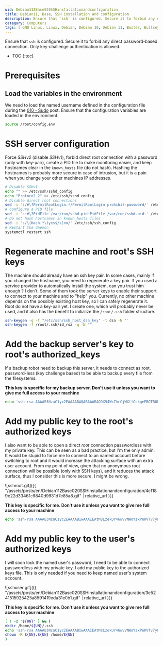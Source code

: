 ```yaml
---
uid: Debian112Base020SSHinstallationandconfiguration
title: Debian11, Base, SSH installation and configuration
description: Ensure that `ssh` is configured. Secure it to forbid any direct password-based connection. Only key-challenge authentication is allowed.
category: Computers
tags: [ GNU Linux, Linux, Debian, Debian 10, Debian 11, Buster, Bullseye, Server, Installation, SSH, Password, Passwordless, Key-pair, Authentication, Prohibit-password ]
---
```


Ensure that `ssh` is configured. Secure it to forbid any direct password-based connection. Only key-challenge authentication is allowed.

* TOC
{:toc}

# Prerequisites

## Load the variables in the environment

We need to load the named username defined in the configuration file during the [010 - Sudo](../../Installation/2-Base/010%20-%20Sudo%20installation%20and%20configuration.md) post. Ensure that the configuration variables are loaded in the environment.
```bash
source /root/config.env
```

# SSH server configuration

Force *SSHv2* (disable *SSHv1*), forbid direct root connection with a password (only with key-pair), create a PID file to make monitoring easier, and keep hostnames clear in the `known_hosts` file (do not hash). Hashing the hostnames is probably more secure in case of intrusion, but it is a pain when you change your other machines IP addresses.
```bash
# Disable SSHv1
echo "" >> /etc/ssh/sshd_config
echo "Protocol 2" >> /etc/ssh/sshd_config
# Disable direct root connections
sed -i 's/#\?PermitRootLogin.*/PermitRootLogin prohibit-password/' /etc/ssh/sshd_config
# Configure a PID file
sed -i 's~#\?PidFile /var/run/sshd.pid~PidFile /var/run/sshd.pid~' /etc/ssh/sshd_config
# Do not hash hostnames in known_hosts files
sed -i 's/\(Hash.*\)yes$/\1no/' /etc/ssh/ssh_config
# Restart the daemon
systemctl restart ssh
```

# Regenerate machine and root's SSH keys

The machine should already have an ssh key pair. In some cases, mainly if you changed the hostname, you need to regenerate a key pair. If you used a service provider to automatically install the system, can you trust him enough ? I don't. Some of them took the server keys to enable their support to connect to your machine and to "help" you. Currently, no other machine depends on the possibly existing host key, so I can safely regenerate it. 
Root do not have a key-pair yet. I create one, which will probably never be used, and it also has the benefit to initialize the `/root/.ssh` folder structure.
```bash
ssh-keygen -q -f "/etc/ssh/ssh_host_dsa_key" -t dsa -N ''
ssh-keygen -f /root/.ssh/id_rsa -q -N ""
```

# Add the backup server's key to root's authorized_keys

If a backup robot need to backup this server, it needs to connect as root, password-less (key challenge based) to be able to backup every file from the filesystems.

**This key is specific for my backup server. Don't use it unless you want to give me full access to your machine**

```bash
echo 'ssh-rsa AAAAB3NzaC1yc2EAAAADAQABAAABAQDX94WcZhrCjWXffCckgeEROTB0PnvpOxlFm/scvxTfTlh0sNV4KTrfHWrClDdBus6e7JL2VIltJBDdDHgetTaOK6HnHkmwoHFq+xm8TYqHQc3dzD8YMhjmFLRwHNDMadvy/oLrcae+e/moGUVdfsnjNbX2tjGMlld8ZwGUXPysvB70S+VpKgZ2e24xTvFNdPaTIDGky3EOeCI54iRXyAsHvKV0xFQJQf+FiiUQYoo2wCNsCgIqXD1ue0mpId8vjD7OCBBQE/T5sl+PWOUYxMEjVt9QmtLxunjC948c5RJLo96Gjg5bhwRJD7bHAKvgH984AeNnKuHMhN9P8f8bantP OMV' >> /root/.ssh/authorized_keys
```

# Add my public key to the root's authorized keys

I also want to be able to open a direct *root* connection passwordless with my private key. This can be seen as a bad practice, but I'm the only admin. It would be stupid to force me to connect to an named account before switching to root and it would increase the attacking surface with an extra user account. From my point of view, given that no anonymous root connection will be possible (only with SSH keys), and it reduces the attack surface, thus I consider this is more secure. I might be wrong.

![sshroot.gif]({{ "/assets/posts/en/Debian112Base020SSHinstallationandconfiguration/4cf189e22d33461c9840d9931d7e85a8.gif" | relative_url }})

**This key is specific for me. Don't use it unless you want to give me full access to your machine**

```bash
echo 'ssh-rsa AAAAB3NzaC1yc2EAAAABIwAAAIEAtM8LzekUr46wvVNWoYzxPuKVTv7yFp+Aa/a1vKAendFa3xsMZz6Pp0Xn8U5ZYbTpqqVeM8O+ETqjtpBVk+7+C516DwB+R/cKulTjy061fBPZvTp5pIKm4+NQXNBhwjmQs//nWJ54PlDS5mHuj9NalX07b2OBztrvLjPzf/m4sB0= Francois Cerbelle' >> /root/.ssh/authorized_keys
```

# Add my public key to the user's authorized keys

I will soon lock the named user's password, I need to be able to connect passwordless with my private key. I add my public key to the authorized keys file.
This is only needed if you need to keep named user's system account.

![sshuser.gif]({{ "/assets/posts/en/Debian112Base020SSHinstallationandconfiguration/3e5241515925425a8591419eda31e0b1.gif" | relative_url }})

**This key is specific for me. Don't use it unless you want to give me full access to your machine**

```bash
[ ! -z "${UN}" ] && (
mkdir /home/${UN}/.ssh
echo 'ssh-rsa AAAAB3NzaC1yc2EAAAABIwAAAIEAtM8LzekUr46wvVNWoYzxPuKVTv7yFp+Aa/a1vKAendFa3xsMZz6Pp0Xn8U5ZYbTpqqVeM8O+ETqjtpBVk+7+C516DwB+R/cKulTjy061fBPZvTp5pIKm4+NQXNBhwjmQs//nWJ54PlDS5mHuj9NalX07b2OBztrvLjPzf/m4sB0= Francois Cerbelle' >> /home/${UN}/.ssh/authorized_keys
chown -R ${UN}.${UN} /home/${UN}
)
```

